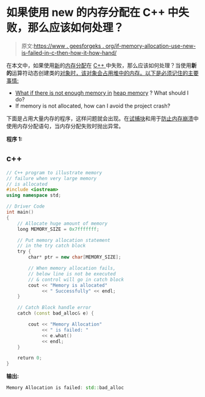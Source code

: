 # 如果使用 new 的内存分配在 C++ 中失败，那么应该如何处理？

> 原文:[https://www . geesforgeks . org/if-memory-allocation-use-new-is-failed-in-c-then-how-it-how-hand/](https://www.geeksforgeeks.org/if-memory-allocation-using-new-is-failed-in-c-then-how-it-should-be-handled/)

在本文中，如果使用[新](https://www.geeksforgeeks.org/new-and-delete-operators-in-cpp-for-dynamic-memory/)的[内存分配](https://www.geeksforgeeks.org/dynamic-memory-allocation-in-c-using-malloc-calloc-free-and-realloc/)在 [C++ ](https://www.geeksforgeeks.org/c-plus-plus/) 中失败，那么应该如何处理？当使用**新的**运算符动态创建类的[对象时，该对象会占用堆中的内存。以下是必须记住的主要事情:](https://www.geeksforgeeks.org/c-classes-and-objects/)

[](https://www.geeksforgeeks.org/c-classes-and-objects/)
*   [What if there is not enough memory in](https://www.geeksforgeeks.org/c-classes-and-objects/) [heap memory](https://www.geeksforgeeks.org/stack-vs-heap-memory-allocation/) ? What should I do?
*   If memory is not allocated, how can I avoid the project crash?

下面是占用大量内存的程序，这样问题就会出现。在[试捕块](https://www.geeksforgeeks.org/exception-handling-c/)和用于[防止内存崩溃](https://www.geeksforgeeks.org/what-is-memory-leak-how-can-we-avoid/)中使用内存分配语句，当内存分配失败时抛出异常。

**程序 1:**

## c++

```cpp
// C++ program to illustrate memory
// failure when very large memory
// is allocated
#include <iostream>
using namespace std;

// Driver Code
int main()
{
    // Allocate huge amount of memory
    long MEMORY_SIZE = 0x7fffffff;

    // Put memory allocation statement
    // in the try catch block
    try {
        char* ptr = new char[MEMORY_SIZE];

        // When memory allocation fails,
        // below line is not be executed
        // & control will go in catch block
        cout << "Memory is allocated"
             << " Successfully" << endl;
    }

    // Catch Block handle error
    catch (const bad_alloc& e) {

        cout << "Memory Allocation"
             << " is failed: "
             << e.what()
             << endl;
    }

    return 0;
}
```

**输出:**

```cpp
Memory Allocation is failed: std::bad_alloc
```